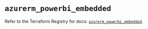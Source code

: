 # `azurerm_powerbi_embedded`

Refer to the Terraform Registry for docs: [`azurerm_powerbi_embedded`](https://registry.terraform.io/providers/hashicorp/azurerm/4.36.0/docs/resources/powerbi_embedded).
